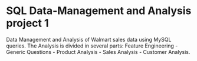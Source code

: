 # SQL Data-Management and Analysis project 1
Data Management and Analysis of Walmart sales data using MySQL queries.
The Analysis is divided in several parts: Feature Engineering - Generic Questions - Product Analysis - Sales Analysis - Customer Analysis.

